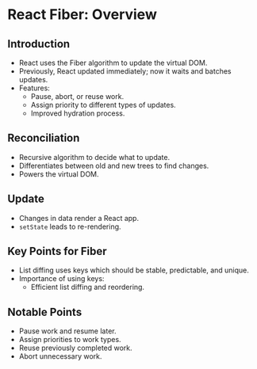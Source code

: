 # React Fiber: Overview

## Introduction

- React uses the Fiber algorithm to update the virtual DOM.
- Previously, React updated immediately; now it waits and batches updates.
- Features:
  - Pause, abort, or reuse work.
  - Assign priority to different types of updates.
  - Improved hydration process.

## Reconciliation

- Recursive algorithm to decide what to update.
- Differentiates between old and new trees to find changes.
- Powers the virtual DOM.

## Update

- Changes in data render a React app.
- `setState` leads to re-rendering.

## Key Points for Fiber

- List diffing uses keys which should be stable, predictable, and unique.
- Importance of using keys:
  - Efficient list diffing and reordering.

## Notable Points

- Pause work and resume later.
- Assign priorities to work types.
- Reuse previously completed work.
- Abort unnecessary work.
